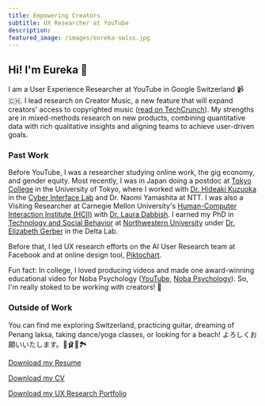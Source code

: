 ```yaml
---
title: Empowering Creators
subtitle: UX Researcher at YouTube
description: 
featured_image: /images/eureka-swiss.jpg
---
```


## Hi! I'm Eureka 👋

<p>I am a User Experience Researcher at YouTube in Google Switzerland 📹🇨🇭. I lead research on Creator Music, a new feature that will expand creators' access to copyrighted music (<a href="https://techcrunch.com/2022/09/20/youtube-announces-creator-music-a-new-way-for-creators-to-shop-for-songs-for-use-in-videos/">read on TechCrunch</a>). My strengths are in mixed-methods research on new products, combining quantitative data with rich qualitative insights and aligning teams to achieve user-driven goals.</p>

### Past Work

<p> Before YouTube, I was a researcher studying online work, the gig economy, and gender equity. Most recently, I was in Japan doing a postdoc at <a href="https://www.tc.u-tokyo.ac.jp/">Tokyo College</a> in the University of Tokyo, where I worked with <a href="http://www.cyber.t.u-tokyo.ac.jp/~kuzuoka/index.html">Dr. Hideaki Kuzuoka</a> in the <a href="http://www.cyber.t.u-tokyo.ac.jp/">Cyber Interface Lab</a> and Dr. Naomi Yamashita at NTT. I was also a Visiting Researcher at Carnegie Mellon University's <a href="https://www.hcii.cmu.edu/">Human-Computer Interaction Institute (HCII)</a> with <a href="http://www.lauradabbish.com/">Dr. Laura Dabbish</a>. I earned my PhD in <a href="http://tsb.northwestern.edu/index.php">Technology and Social Behavior</a> at <a href="http://www.northwestern.edu/">Northwestern University</a> under <a href="https://egerber.mech.northwestern.edu/">Dr. Elizabeth Gerber</a> in the Delta Lab. </p>

<p>Before that, I led UX research efforts on the AI User Research team at Facebook and at online design tool, <a href="www.piktochart.com">Piktochart</a>.</p>

<p>Fun fact: In college, I loved producing videos and made one award-winning educational video for Noba Psychology (<a href="https://www.youtube.com/watch?v=iMPIWkFtd88&feature=emb_imp_woyt">YouTube</a>, <a href="https://nobaproject.com/modules/eyewitness-testimony-and-memory-biases">Noba Psychology</a>). So, I'm really stoked to be working with creators! 🤩</p>

### Outside of Work 

<p>You can find me exploring Switzerland, practicing guitar, dreaming of Penang laksa, taking dance/yoga classes, or looking for a beach! よろしくお願いいたします。🎸🩰🍜🏞️ </p>

<a href="/documents/Foong_Resume_Mar2022.pdf" class="button button--large js-no-ajax">Download my Resume</a>

<a href="/documents/eureka_cv.pdf" class="button button--large js-no-ajax">Download my CV</a>

<a href="/documents/Foong_Portfolio.pdf" class="button button--large js-no-ajax">Download my UX Research Portfolio</a>



